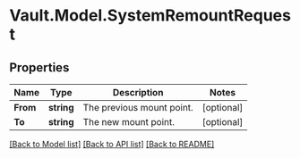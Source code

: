 # Vault.Model.SystemRemountRequest

## Properties

Name | Type | Description | Notes
------------ | ------------- | ------------- | -------------
**From** | **string** | The previous mount point. | [optional] 
**To** | **string** | The new mount point. | [optional] 

[[Back to Model list]](../README.md#documentation-for-models) [[Back to API list]](../README.md#documentation-for-api-endpoints) [[Back to README]](../README.md)

